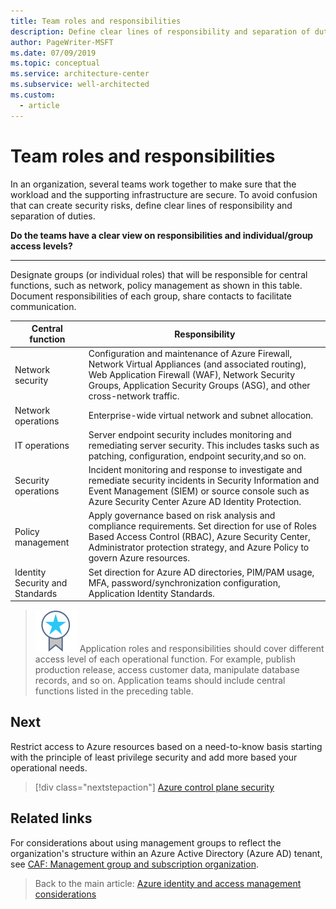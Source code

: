 ```yaml
---
title: Team roles and responsibilities
description: Define clear lines of responsibility and separation of duties.
author: PageWriter-MSFT
ms.date: 07/09/2019
ms.topic: conceptual
ms.service: architecture-center
ms.subservice: well-architected
ms.custom:
  - article
---
```


# Team roles and responsibilities 

In an organization, several teams work together to make sure that the workload and the supporting infrastructure are secure. To avoid confusion that can create security risks, define clear lines of responsibility and separation of duties.

**Do the teams have a clear view on responsibilities and individual/group access levels?**
***

Designate groups (or individual roles) that will be responsible for central functions, such as network, policy management as shown in this table. Document responsibilities of each group, share contacts to facilitate communication.

|Central function| Responsibility|
|---|---|
| Network security | Configuration and maintenance of Azure Firewall, Network Virtual Appliances (and associated routing), Web Application Firewall (WAF), Network Security Groups, Application Security Groups (ASG), and other cross-network traffic.
| Network operations | Enterprise-wide virtual network and subnet allocation.
| IT operations| Server endpoint security includes monitoring and remediating server security. This includes tasks such as patching, configuration, endpoint security,and so on. 
| Security operations | Incident monitoring and response to investigate and remediate security incidents in Security Information and Event Management (SIEM) or source console such as Azure Security Center Azure AD Identity Protection.
| Policy management | Apply governance based on risk analysis and compliance requirements. Set direction for use of Roles Based Access Control (RBAC), Azure Security Center, Administrator protection strategy, and Azure Policy to govern Azure resources.
|Identity Security and Standards| Set direction for Azure AD directories, PIM/PAM usage, MFA, password/synchronization configuration, Application Identity Standards.

>![Task](../../_images/i-best-practices.svg) Application roles and responsibilities should cover different access level of each operational function. For example, publish production release, access customer data, manipulate database records, and so on. Application teams should include central functions listed in the preceding table.

## Next
Restrict access to Azure resources based on a need-to-know basis starting with the principle of least privilege security and add more based your operational needs. 

> [!div class="nextstepaction"]
> [Azure control plane security](design-identity-control-plane.md)


## Related links

For considerations about using management groups to reflect the organization's structure within an Azure Active Directory (Azure AD) tenant, see [CAF: Management group and subscription organization](/azure/cloud-adoption-framework/ready/enterprise-scale/management-group-and-subscription-organization).

> Back to the main article: [Azure identity and access management considerations](design-identity.md)